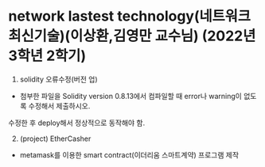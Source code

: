 # network lastest technology(네트워크 최신기술)(이상환,김영만 교수님) (2022년 3학년 2학기)

1. solidity 오류수정(버전 업)

- 첨부한 파일을 Solidity version 0.8.13에서 컴파일할 때 error나 warning이 없도록 수정해서 제출하시오.

수정한 후 deploy해서 정상적으로 동작해야 함. 

2. (project) EtherCasher

- metamask를 이용한 smart contract(이더리움 스마트계약) 프로그램 제작
